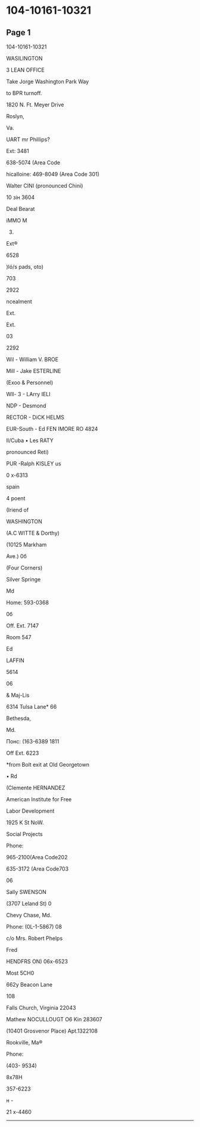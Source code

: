 # 104-10161-10321

## Page 1

104-10161-10321

WASILINGTON

3 LEAN OFFICE

Take Jorge Washington Park Way

to BPR turnoff.

1820 N. Ft. Meyer Drive

Roslyn,

Va.

UART mr Phillips?

Ext: 3481

638-5074 (Area Code

hicalloine: 469-8049 (Area Code 301)

Walter CINI (pronounced Chini)

10 зін 3604

Deal Bearat

iMMO M

03.

Ext®

6528

)ló/s pads, oto)

703

2922

ncealment

Ext.

Ext.

03

2292

Wil - William V. BROE

Mill - Jake ESTERLINE

(Exoo & Personnel)

WIl- 3 - LArry IELI

NDP - Desmond

RECTOR - DiCK HELMS

EUR-South - Ed FEN IMORE RO 4824

Il/Cuba • Les RATY

pronounced Reti)

PUR -Ralph KISLEY us

0 x-6313

spain

4 poent

(Iriend of

WASHINGTON

(A.C WITTE & Dorthy)

(10125 Markham

Ave.) 0б

(Four Corners)

Silver Springe

Md

Home: 593-0368

0б

Off. Ext. 7147

Room 547

Ed

LAFFIN

5614

06

& Maj-Lis

6314 Tulsa Lane* 66

Bethesda,

Md.

Понс: (163-6389 1811

Off Ext. 6223

*from Bolt exit at Old Georgetown

• Rd

(Clemente HERNANDEZ

American Institute for Free

Labor Development

1925 K St NoW.

Social Projects

Phone:

965-2100(Area Code202

635-3172 (Area Code703

06

Sally SWENSON

(3707 Leland St) 0

Chevy Chase, Md.

Phone: (0L-1-5867) 08

c/o Mrs. Robert Phelps

Fred

HENDFRS ON) 06x-6523

Most 5CH0

662y Beacon Lane

108

Falls Church, Virginia 22043

Mathew NOCULLOUGT O6 Kin 283607

(10401 Grosvenor Place) Apt.1322108

Rookville, Ma®

Phone:

(403- 9534)

8x78H

357-6223

н -

21 x-4460

---

